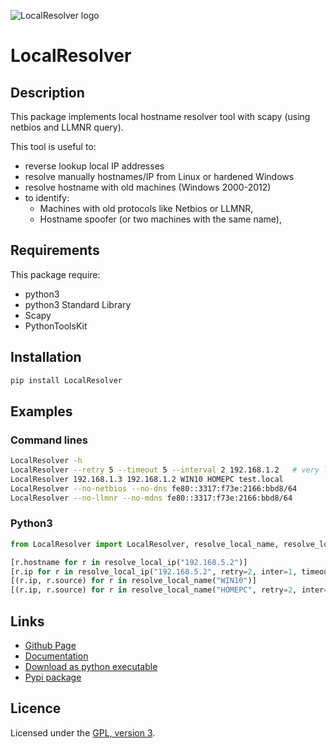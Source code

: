 ![LocalResolver logo](https://mauricelambert.github.io/info/python/code/LocalResolver_small.png "LocalResolver logo")

# LocalResolver

## Description

This package implements local hostname resolver tool with scapy (using netbios and LLMNR query).

This tool is useful to:
 - reverse lookup local IP addresses
 - resolve manually hostnames/IP from Linux or hardened Windows
 - resolve hostname with old machines (Windows 2000-2012)
 - to identify:
     - Machines with old protocols like Netbios or LLMNR,
     - Hostname spoofer (or two machines with the same name),

## Requirements

This package require: 

 - python3
 - python3 Standard Library
 - Scapy
 - PythonToolsKit

## Installation

```bash
pip install LocalResolver 
```

## Examples

### Command lines

```bash
LocalResolver -h
LocalResolver --retry 5 --timeout 5 --interval 2 192.168.1.2   # very long
LocalResolver 192.168.1.3 192.168.1.2 WIN10 HOMEPC test.local
LocalResolver --no-netbios --no-dns fe80::3317:f73e:2166:bbd8/64
LocalResolver --no-llmnr --no-mdns fe80::3317:f73e:2166:bbd8/64
```

### Python3

```python
from LocalResolver import LocalResolver, resolve_local_name, resolve_local_ip

[r.hostname for r in resolve_local_ip("192.168.5.2")]
[r.ip for r in resolve_local_ip("192.168.5.2", retry=2, inter=1, timeout=3, netbios=True, llmnr=True, mdns=True, dns=True)]
[(r.ip, r.source) for r in resolve_local_name("WIN10")]
[(r.ip, r.source) for r in resolve_local_name("HOMEPC", retry=2, inter=1, timeout=3, netbios=True, llmnr=True, mdns=True, dns=True)]
```

## Links

 - [Github Page](https://github.com/mauricelambert/LocalResolver)
 - [Documentation](https://mauricelambert.github.io/info/python/code/LocalResolver.html)
 - [Download as python executable](https://mauricelambert.github.io/info/python/code/LocalResolver.pyz)
 - [Pypi package](https://pypi.org/project/LocalResolver/)

## Licence

Licensed under the [GPL, version 3](https://www.gnu.org/licenses/).
